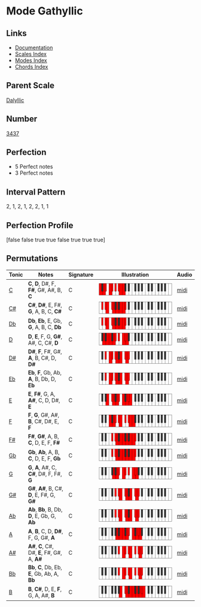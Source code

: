 # Mode Gathyllic

## Links

- [Documentation](index.md)
- [Scales Index](Scales.md)
- [Modes Index](Modes.md)
- [Chords Index](Chords.md)

## Parent Scale

[Dalyllic](ScaleDalyllic.md)

## Number

[3437](https://ianring.com/musictheory/scales/3437)

## Perfection

- 5 Perfect notes
- 3 Perfect notes

## Interval Pattern

2, 1, 2, 1, 2, 2, 1, 1

## Perfection Profile

[false false true true false true true true]

## Permutations

| Tonic | Notes | Signature | Illustration | Audio |
|-------|-------|-----------|--------------|-------|
| [C](ModeCNaturalGathyllic.md) | **C**, **D**, D#, F, **F#**, G#, A#, B, **C** | C | ![CNaturalGathyllic](ModeCNaturalGathyllic.png) | [midi](https://github.com/edipermadi/music/blob/main/docs/ModeCNaturalGathyllic.mid?raw=true) |
| [C#](ModeCSharpGathyllic.md) | **C#**, **D#**, E, F#, **G**, A, B, C, **C#** | C | ![CSharpGathyllic](ModeCSharpGathyllic.png) | [midi](https://github.com/edipermadi/music/blob/main/docs/ModeCSharpGathyllic.mid?raw=true) |
| [Db](ModeDFlatGathyllic.md) | **Db**, **Eb**, E, Gb, **G**, A, B, C, **Db** | C | ![DFlatGathyllic](ModeDFlatGathyllic.png) | [midi](https://github.com/edipermadi/music/blob/main/docs/ModeDFlatGathyllic.mid?raw=true) |
| [D](ModeDNaturalGathyllic.md) | **D**, **E**, F, G, **G#**, A#, C, C#, **D** | C | ![DNaturalGathyllic](ModeDNaturalGathyllic.png) | [midi](https://github.com/edipermadi/music/blob/main/docs/ModeDNaturalGathyllic.mid?raw=true) |
| [D#](ModeDSharpGathyllic.md) | **D#**, **F**, F#, G#, **A**, B, C#, D, **D#** | C | ![DSharpGathyllic](ModeDSharpGathyllic.png) | [midi](https://github.com/edipermadi/music/blob/main/docs/ModeDSharpGathyllic.mid?raw=true) |
| [Eb](ModeEFlatGathyllic.md) | **Eb**, **F**, Gb, Ab, **A**, B, Db, D, **Eb** | C | ![EFlatGathyllic](ModeEFlatGathyllic.png) | [midi](https://github.com/edipermadi/music/blob/main/docs/ModeEFlatGathyllic.mid?raw=true) |
| [E](ModeENaturalGathyllic.md) | **E**, **F#**, G, A, **A#**, C, D, D#, **E** | C | ![ENaturalGathyllic](ModeENaturalGathyllic.png) | [midi](https://github.com/edipermadi/music/blob/main/docs/ModeENaturalGathyllic.mid?raw=true) |
| [F](ModeFNaturalGathyllic.md) | **F**, **G**, G#, A#, **B**, C#, D#, E, **F** | C | ![FNaturalGathyllic](ModeFNaturalGathyllic.png) | [midi](https://github.com/edipermadi/music/blob/main/docs/ModeFNaturalGathyllic.mid?raw=true) |
| [F#](ModeFSharpGathyllic.md) | **F#**, **G#**, A, B, **C**, D, E, F, **F#** | C | ![FSharpGathyllic](ModeFSharpGathyllic.png) | [midi](https://github.com/edipermadi/music/blob/main/docs/ModeFSharpGathyllic.mid?raw=true) |
| [Gb](ModeGFlatGathyllic.md) | **Gb**, **Ab**, A, B, **C**, D, E, F, **Gb** | C | ![GFlatGathyllic](ModeGFlatGathyllic.png) | [midi](https://github.com/edipermadi/music/blob/main/docs/ModeGFlatGathyllic.mid?raw=true) |
| [G](ModeGNaturalGathyllic.md) | **G**, **A**, A#, C, **C#**, D#, F, F#, **G** | C | ![GNaturalGathyllic](ModeGNaturalGathyllic.png) | [midi](https://github.com/edipermadi/music/blob/main/docs/ModeGNaturalGathyllic.mid?raw=true) |
| [G#](ModeGSharpGathyllic.md) | **G#**, **A#**, B, C#, **D**, E, F#, G, **G#** | C | ![GSharpGathyllic](ModeGSharpGathyllic.png) | [midi](https://github.com/edipermadi/music/blob/main/docs/ModeGSharpGathyllic.mid?raw=true) |
| [Ab](ModeAFlatGathyllic.md) | **Ab**, **Bb**, B, Db, **D**, E, Gb, G, **Ab** | C | ![AFlatGathyllic](ModeAFlatGathyllic.png) | [midi](https://github.com/edipermadi/music/blob/main/docs/ModeAFlatGathyllic.mid?raw=true) |
| [A](ModeANaturalGathyllic.md) | **A**, **B**, C, D, **D#**, F, G, G#, **A** | C | ![ANaturalGathyllic](ModeANaturalGathyllic.png) | [midi](https://github.com/edipermadi/music/blob/main/docs/ModeANaturalGathyllic.mid?raw=true) |
| [A#](ModeASharpGathyllic.md) | **A#**, **C**, C#, D#, **E**, F#, G#, A, **A#** | C | ![ASharpGathyllic](ModeASharpGathyllic.png) | [midi](https://github.com/edipermadi/music/blob/main/docs/ModeASharpGathyllic.mid?raw=true) |
| [Bb](ModeBFlatGathyllic.md) | **Bb**, **C**, Db, Eb, **E**, Gb, Ab, A, **Bb** | C | ![BFlatGathyllic](ModeBFlatGathyllic.png) | [midi](https://github.com/edipermadi/music/blob/main/docs/ModeBFlatGathyllic.mid?raw=true) |
| [B](ModeBNaturalGathyllic.md) | **B**, **C#**, D, E, **F**, G, A, A#, **B** | C | ![BNaturalGathyllic](ModeBNaturalGathyllic.png) | [midi](https://github.com/edipermadi/music/blob/main/docs/ModeBNaturalGathyllic.mid?raw=true) |

